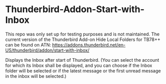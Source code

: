 # Thunderbird-Addon-Start-with-Inbox
This repo was only set up for testing purposes and is not maintained. The current version of the Thunderbird Add-on Hide Local Folders for TB78++ can be found on ATN: https://addons.thunderbird.net/en-US/thunderbird/addon/start-with-inbox/ 

Displays the Inbox after start of Thunderbird. (You can select the account for which its Inbox shall be displayed, and you can choose if the Inbox folder will be selected or if the latest message or the first unread message in the inbox will be selected.)
